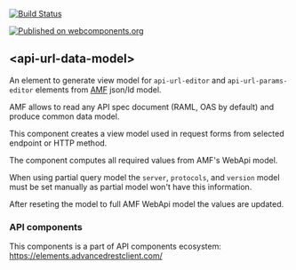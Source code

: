 [![Build Status](https://travis-ci.org/advanced-rest-client/api-url-data-model.svg?branch=stage)](https://travis-ci.org/advanced-rest-client/api-url-data-model)

[![Published on webcomponents.org](https://img.shields.io/badge/webcomponents.org-published-blue.svg)](https://www.webcomponents.org/element/advanced-rest-client/api-url-data-model)

## &lt;api-url-data-model&gt;

An element to generate view model for `api-url-editor` and `api-url-params-editor`
elements from [AMF](https://github.com/mulesoft/amf) json/ld model.

AMF allows to read any API spec document (RAML, OAS by default) and produce common
data model.

This component creates a view model used in request forms from selected endpoint
or HTTP method.


The component computes all required values from AMF's WebApi model.

When using partial query model the `server`, `protocols`, and `version`
model must be set manually as partial model won't have this information.

After reseting the model to full AMF WebApi model the values are updated.

### API components

This components is a part of API components ecosystem: https://elements.advancedrestclient.com/

